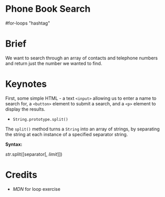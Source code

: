 # Phone Book Search

\#for-loops "hashtag"

# Brief

We want to search through an array of contacts and telephone numbers and return just the number we wanted to find.

# Keynotes

First, some simple HTML - a text `<input>` allowing us to enter a name to search for, a `<button>` element to submit a search, and a `<p>` element to display the results.

* `String.prototype.split()`

The `split()` method turns a `String` into an array of strings, by separating the string at each instance of a specified separator string.

**Syntax:**

_str_.split([separator[, _limit_]])

# Credits

- _MDN_ for loop exercise
